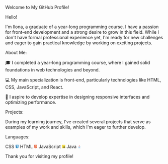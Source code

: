Welcome to My GitHub Profile!

Hello! 

I'm Ilona, a graduate of a year-long programming course. 
I have a passion for front-end development and a strong desire to grow in this field.
While I don't have formal professional experience yet,
I'm ready for new challenges and eager to gain practical knowledge by working on exciting projects.

About Me:

🎓 I completed a year-long programming course, where I gained solid foundations in web technologies and beyond.

💻 My main specialization is front-end, particularly technologies like HTML, CSS, JavaScript, and React.

🚀 I aspire to develop expertise in designing responsive interfaces and optimizing performance.

Projects:

During my learning journey, I've created several projects that serve as examples of my work and skills, which I'm eager to further develop.

Languages:

CSS [<img src="https://raw.githubusercontent.com/devicons/devicon/master/icons/css3/css3-original.svg" alt="CSS Logo" width="11">](https://developer.mozilla.org/en-US/docs/Web/CSS)
HTML [<img src="https://raw.githubusercontent.com/devicons/devicon/master/icons/html5/html5-original.svg" alt="HTML Logo" width="11">](https://developer.mozilla.org/en-US/docs/Web/HTML)
JavaScript [<img src="https://raw.githubusercontent.com/devicons/devicon/master/icons/javascript/javascript-original.svg" alt="JavaScript Logo" width="11">](https://developer.mozilla.org/en-US/docs/Web/JavaScript)
Java [<img src="https://raw.githubusercontent.com/devicons/devicon/master/icons/java/java-original.svg" alt="Java Logo" width="11">](https://www.java.com/)


Thank you for visiting my profile!







